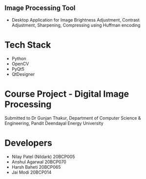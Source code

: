 ## Image Processing Tool
* Desktop Application for Image Brightness Adjustment, Contrast Adjustment, Sharpening, Compressing using Huffman encoding
# Tech Stack
* Python
* OpenCV
* PyQt5
* QtDesigner
# Course Project - Digital Image Processing
Submitted to Dr Gunjan Thakur, Department of Computer Science & Engineering, Pandit Deendayal Energy University
# Developers
* Nilay Patel (Nildark) 20BCP005
* Anshul Agarwal 20BCP070
* Harsh Baheti 20BCP065
* Jai Modi 20BCP014
